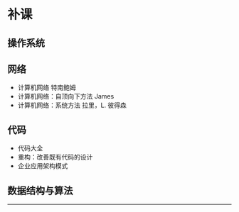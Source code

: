 #   补课

##  操作系统

##  网络
-   计算机网络 特南鲍姆
-   计算机网络：自顶向下方法 James
-   计算机网络：系统方法 拉里，L. 彼得森

##  代码
-   代码大全
-   重构：改善既有代码的设计
-   企业应用架构模式

##  数据结构与算法

----
